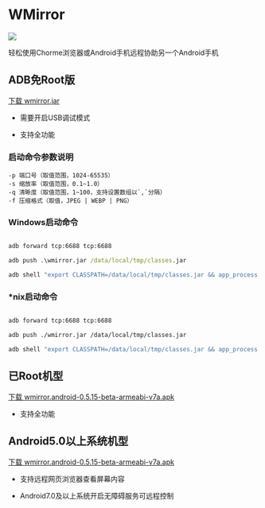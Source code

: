 # WMirror

[![](https://img.shields.io/badge/WMirror-v0.5.15--beta-green.svg?style=for-the-badge)](https://github.com/tuuzed/WMirror)

轻松使用Chorme浏览器或Android手机远程协助另一个Android手机


## ADB免Root版


[下载 wmirror.jar](https://github.com/tuuzed/WMirror/releases/download/v0.5.15-beta/wmirror.jar)

- 需要开启USB调试模式

- 支持全功能

### 启动命令参数说明

```
-p 端口号（取值范围，1024-65535）
-s 缩放率（取值范围，0.1~1.0）
-q 清晰度（取值范围，1~100，支持设置数组以`,`分隔）
-f 压缩格式（取值，JPEG | WEBP | PNG）
```
### Windows启动命令

```bat

adb forward tcp:6688 tcp:6688

adb push .\wmirror.jar /data/local/tmp/classes.jar

adb shell "export CLASSPATH=/data/local/tmp/classes.jar && app_process /data/local/tmp wmirror.ProcessMain -p 6688 -s 0.5 -q 100 -f JPEG"

```

### *nix启动命令

```sh

adb forward tcp:6688 tcp:6688

adb push ./wmirror.jar /data/local/tmp/classes.jar

adb shell "export CLASSPATH=/data/local/tmp/classes.jar && app_process /data/local/tmp wmirror.ProcessMain -p 6688 -s 0.5 -q 100 -f JPEG"

```



## 已Root机型


[下载 wmirror.android-0.5.15-beta-armeabi-v7a.apk](https://github.com/tuuzed/WMirror/releases/download/v0.5.15-beta/wmirror.android-0.5.15-beta-armeabi-v7a.apk)

- 支持全功能

## Android5.0以上系统机型

[下载 wmirror.android-0.5.15-beta-armeabi-v7a.apk](https://github.com/tuuzed/WMirror/releases/download/v0.5.15-beta/wmirror.android-0.5.15-beta-armeabi-v7a.apk)

- 支持远程网页浏览器查看屏幕内容

- Android7.0及以上系统开启无障碍服务可远程控制

